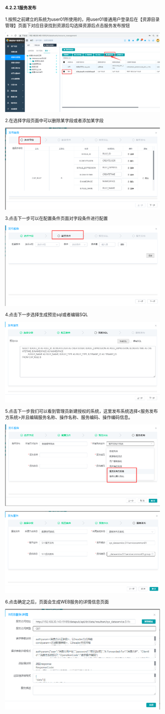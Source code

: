 #### 4.2.2.1服务发布

1.按照之前建立的系统为user01所使用的，用user01普通用户登录后在【资源目录管理】页面下对应目录找到资源后勾选择资源后点击服务发布按钮

![image-20210511172140430](4.2.2.1%E6%9C%8D%E5%8A%A1%E5%8F%91%E5%B8%83.assets/image-20210511172140430.png)

2.在选择字段页面中可以删除某字段或者添加某字段

![image-20210511172751078](4.2.2.1%E6%9C%8D%E5%8A%A1%E5%8F%91%E5%B8%83.assets/image-20210511172751078.png)

3.点击下一步可以在配置条件页面对字段条件进行配置

![image-20210511172910511](4.2.2.1%E6%9C%8D%E5%8A%A1%E5%8F%91%E5%B8%83.assets/image-20210511172910511.png)

4.点击下一步选择生成预览sql或者编辑SQL

![image-20210511173022943](4.2.2.1%E6%9C%8D%E5%8A%A1%E5%8F%91%E5%B8%83.assets/image-20210511173022943.png)

5.点击下一步我们可以看到管理员新建授权的系统，这里发布系统选择<服务发布方系统>并且编辑服务名称、操作名称、服务编码、操作编码信息。

![image-20210511173242430](4.2.2.1%E6%9C%8D%E5%8A%A1%E5%8F%91%E5%B8%83.assets/image-20210511173242430.png)

![image-20210511174017090](4.2.2.1%E6%9C%8D%E5%8A%A1%E5%8F%91%E5%B8%83.assets/image-20210511174017090.png)

6.点击确定之后，页面会生成WEB服务的详情信息页面

![image-20210511174106015](4.2.2.1%E6%9C%8D%E5%8A%A1%E5%8F%91%E5%B8%83.assets/image-20210511174106015.png)